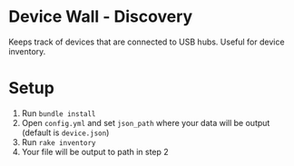 Device Wall - Discovery
===

Keeps track of devices that are connected to USB hubs. Useful for device inventory.


Setup
===

1. Run `bundle install`
2. Open `config.yml` and set `json_path` where your data will be output (default is `device.json`)
3. Run `rake inventory`
4. Your file will be output to path in step 2